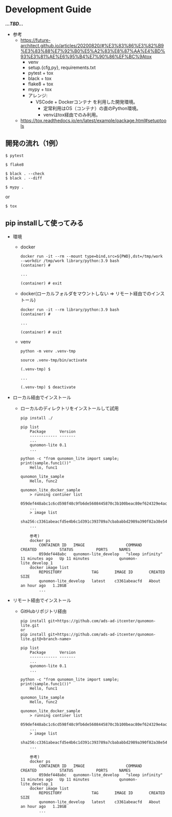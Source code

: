 # Development Guide

***...TBD...***

* 参考
  * https://future-architect.github.io/articles/20200820/#%E3%83%86%E3%82%B9%E3%83%88%E7%92%B0%E5%A2%83%E8%87%AA%E4%BD%93%E3%81%AE%E6%95%B4%E7%90%86%EF%BC%9Atox
    * venv
    * setup.{cfg,py}, requirements.txt
    * pytest + tox
    * black + tox
    * flake8 + tox
    * mypy + tox
    * アレンジ:
      * VSCode + Dockerコンテナ を利用した開発環境。
        * 定常利用はOS（コンテナ）の直のPython環境。
        * venvはtox経由でのみ利用。
  * https://tox.readthedocs.io/en/latest/example/package.html#setuptools

## 開発の流れ（1例）


```
$ pytest

$ flake8

$ black . --check
$ black . --diff

$ mypy .
```
or
```
$ tox
```


## pip installして使ってみる

* 環境
  * docker
    ```
    docker run -it --rm --mount type=bind,src=${PWD},dst=/tmp/work --workdir /tmp/work library/python:3.9 bash
    (container) #

    ...

    (container) # exit
    ```
  * docker(ローカルフォルダをマウントしない => リモート経由でのインストール)
    ```
    docker run -it --rm library/python:3.9 bash
    (container) #

    ...

    (container) # exit
    ```
  * venv
    ```
    python -m venv .venv-tmp

    source .venv-tmp/bin/activate

    (.venv-tmp) $

    ...

    (.venv-tmp) $ deactivate
    ```

* ローカル経由でインストール
  * ローカルのディレクトリをインストールして試用
    ```
    pip install ./

    pip list
        Package      Version
        ------------ -------
        ...
        qunomon-lite 0.1
        ...

    python -c "from qunomon_lite import sample; print(sample.func1())"
        Hello, func1

    qunomon_lite_sample
        Hello, func2

    qunomon_lite_docker_sample
        > running continer list
        059def448abc1c6cd598f48c9fb6de5608445870c3b100beac80ef624329e4ac
        ...
        > image list
        sha256:c3361abeacfd5e4b6c1d391c393789a7cbababbd2989a390f82a38e541dd36a1
        ...

        参考)
        docker ps
            CONTAINER ID   IMAGE                  COMMAND            CREATED          STATUS          PORTS     NAMES
            059def448abc   qunomon-lite_develop   "sleep infinity"   11 minutes ago   Up 11 minutes             qunomon-lite_develop_1
        docker image list
            REPOSITORY             TAG       IMAGE ID       CREATED             SIZE
            qunomon-lite_develop   latest    c3361abeacfd   About an hour ago   1.28GB
            ...
    ```

* リモート経由でインストール
  * GitHubリポジトリ経由
    ```
    pip install git+https://github.com/ads-ad-itcenter/qunomon-lite.git
    or
    pip install git+https://github.com/ads-ad-itcenter/qunomon-lite.git@<branch-name>

    pip list
        Package      Version
        ------------ -------
        ...
        qunomon-lite 0.1
        ...

    python -c "from qunomon_lite import sample; print(sample.func1())"
        Hello, func1

    qunomon_lite_sample
        Hello, func2

    qunomon_lite_docker_sample
        > running continer list
        059def448abc1c6cd598f48c9fb6de5608445870c3b100beac80ef624329e4ac
        ...
        > image list
        sha256:c3361abeacfd5e4b6c1d391c393789a7cbababbd2989a390f82a38e541dd36a1
        ...

        参考)
        docker ps
            CONTAINER ID   IMAGE                  COMMAND            CREATED          STATUS          PORTS     NAMES
            059def448abc   qunomon-lite_develop   "sleep infinity"   11 minutes ago   Up 11 minutes             qunomon-lite_develop_1
        docker image list
            REPOSITORY             TAG       IMAGE ID       CREATED             SIZE
            qunomon-lite_develop   latest    c3361abeacfd   About an hour ago   1.28GB
            ...
    ```

